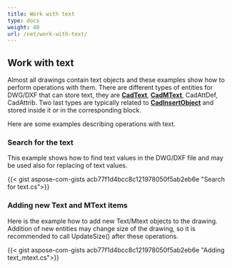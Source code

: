 ```yaml
---
title: Work with text
type: docs
weight: 40
url: /net/work-with-text/
---
```


## **Work with text**

Almost all drawings contain text objects and these examples show how to perform operations with them. 
There are different types of entities for DWG/DXF that can store text, they are [**CadText**](https://reference.aspose.com/cad/net/aspose.cad.fileformats.cad.cadobjects/cadtext/), 
[**CadMText**](https://reference.aspose.com/cad/net/aspose.cad.fileformats.cad.cadobjects/cadmtext/),
CadAttDef, CadAttrib. Two last types are typically related 
to [**CadInsertObject**](https://reference.aspose.com/cad/net/aspose.cad.fileformats.cad.cadobjects/cadinsertobject/)
and stored inside it or in the corresponding block.

Here are some examples describing operations with text.

### **Search for the text**

This example shows how to find text values in the DWG/DXF file and may be used also for replacing of text values.

{{< gist aspose-com-gists acb77f1d4bcc8c121978050f5ab2eb6e "Search for text.cs">}}

### **Adding new Text and MText items**

Here is the example how to add new Text/Mtext objects to the drawing. Addition of new entities may change size of the drawing, so it is recommended
to call UpdateSize() after these operations.

{{< gist aspose-com-gists acb77f1d4bcc8c121978050f5ab2eb6e "Adding text_mtext.cs">}}
	